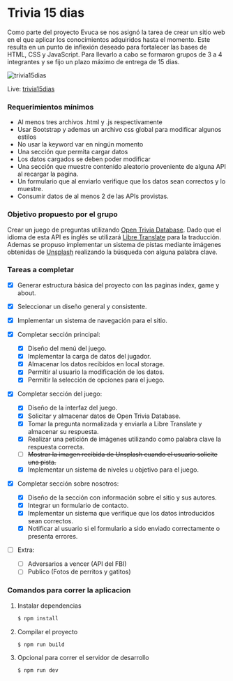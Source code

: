   # Trivia 15 dias

  Como parte del proyecto Evuca se nos asignó la tarea de crear un sitio web en el que aplicar los conocimientos adquiridos hasta el momento. Este resulta en un punto de inflexión deseado para fortalecer las bases de HTML, CSS y JavaScript.
  Para llevarlo a cabo se formaron grupos de 3 a 4 integrantes y se fijo un plazo máximo de entrega de 15 dias.
  
  ![trivia15dias](https://i.ibb.co/Nr1Ys3j/trivia.png)
  
  Live: [trivia15dias](https://trivia15dias.vercel.app/)
  

### Requerimientos mínimos

- Al menos tres archivos .html y .js respectivamente
- Usar Bootstrap y ademas un archivo css global para modificar algunos estilos
- No usar la keyword var en ningún momento
- Una sección que permita cargar datos
- Los datos cargados se deben poder modificar
- Una sección que muestre contenido aleatorio proveniente de alguna API al recargar la pagina.
- Un formulario que al enviarlo verifique que los datos sean correctos y lo muestre.
- Consumir datos de al menos 2 de las APIs provistas.

### Objetivo propuesto por el grupo

Crear un juego de preguntas utilizando [Open Trivia Database](https://opentdb.com/).
Dado que el idioma de esta API es inglés se utilizará [Libre Translate](https://libretranslate.com/) para la traducción.
Ademas se propuso implementar un sistema de pistas mediante imágenes obtenidas de [Unsplash](https://unsplash.com/developers) realizando la búsqueda con alguna palabra clave.

### Tareas a completar

- [x] Generar estructura básica del proyecto con las paginas index, game y about.
- [x] Seleccionar un diseño general y consistente.
- [x] Implementar un sistema de navegación para el sitio.
- [x] Completar sección principal:
  - [x] Diseño del menú del juego.
  - [x] Implementar la carga de datos del jugador.
  - [x] Almacenar los datos recibidos en local storage.
  - [x] Permitir al usuario la modificación de los datos.
  - [x] Permitir la selección de opciones para el juego.
- [x] Completar sección del juego:
  - [x] Diseño de la interfaz del juego.
  - [x] Solicitar y almacenar datos de Open Trivia Database.
  - [x] Tomar la pregunta normalizada y enviarla a Libre Translate y almacenar su respuesta.
  - [x] Realizar una petición de imágenes utilizando como palabra clave la respuesta correcta.
  - [ ] ~~Mostrar la imagen recibida de Unsplash cuando el usuario solicite una pista.~~
  - [x] Implementar un sistema de niveles u objetivo para el juego.
- [x] Completar sección sobre nosotros:

  - [x] Diseño de la sección con información sobre el sitio y sus autores.
  - [x] Integrar un formulario de contacto.
  - [x] Implementar un sistema que verifique que los datos introducidos sean correctos.
  - [x] Notificar al usuario si el formulario a sido enviado correctamente o presenta errores.

- [ ] Extra:
  - [ ] Adversarios a vencer (API del FBI)
  - [ ] Publico (Fotos de perritos y gatitos)

### Comandos para correr la aplicacion

1. Instalar dependencias
    ```bash
    $ npm install
    ```

2. Compilar el proyecto
    ```bash
    $ npm run build
    ```

3. Opcional para correr el servidor de desarrollo
    ```bash
    $ npm run dev
    ```
